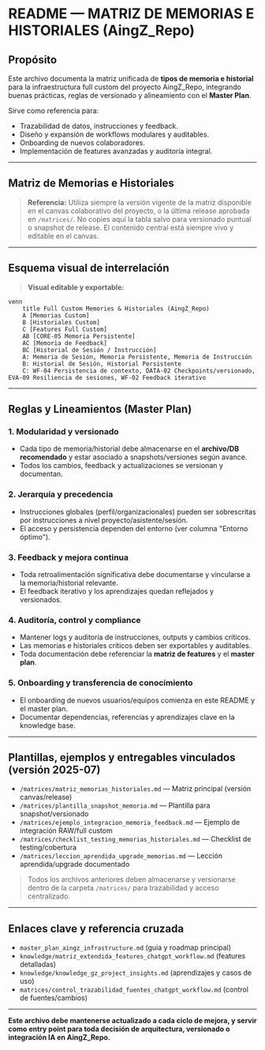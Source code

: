# README — MATRIZ DE MEMORIAS E HISTORIALES (AingZ\_Repo)

## Propósito

Este archivo documenta la matriz unificada de **tipos de memoria e historial** para la infraestructura full custom del proyecto AingZ\_Repo, integrando buenas prácticas, reglas de versionado y alineamiento con el **Master Plan**.

Sirve como referencia para:

- Trazabilidad de datos, instrucciones y feedback.
- Diseño y expansión de workflows modulares y auditables.
- Onboarding de nuevos colaboradores.
- Implementación de features avanzadas y auditoría integral.

---

## Matriz de Memorias e Historiales

> **Referencia:** Utiliza siempre la versión vigente de la matriz disponible en el canvas colaborativo del proyecto, o la última release aprobada en `/matrices/`. No copies aquí la tabla salvo para versionado puntual o snapshot de release. El contenido central está siempre vivo y editable en el canvas.

---

## Esquema visual de interrelación

> **Visual editable y exportable:**

```mermaid
venn
    title Full Custom Memories & Historiales (AingZ_Repo)
    A [Memorias Custom]
    B [Historiales Custom]
    C [Features Full Custom]
    AB [CORE-05 Memoria Persistente]
    AC [Memoria de Feedback]
    BC [Historial de Sesión / Instrucción]
    A: Memoria de Sesión, Memoria Persistente, Memoria de Instrucción
    B: Historial de Sesión, Historial Persistente
    C: WF-04 Persistencia de contexto, DATA-02 Checkpoints/versionado, EVA-09 Resiliencia de sesiones, WF-02 Feedback iterativo
```

---

## Reglas y Lineamientos (Master Plan)

### 1. Modularidad y versionado

- Cada tipo de memoria/historial debe almacenarse en el **archivo/DB recomendado** y estar asociado a snapshots/versiones según avance.
- Todos los cambios, feedback y actualizaciones se versionan y documentan.

### 2. Jerarquía y precedencia

- Instrucciones globales (perfil/organizacionales) pueden ser sobrescritas por instrucciones a nivel proyecto/asistente/sesión.
- El acceso y persistencia dependen del entorno (ver columna "Entorno óptimo").

### 3. Feedback y mejora continua

- Toda retroalimentación significativa debe documentarse y vincularse a la memoria/historial relevante.
- El feedback iterativo y los aprendizajes quedan reflejados y versionados.

### 4. Auditoría, control y compliance

- Mantener logs y auditoría de instrucciones, outputs y cambios críticos.
- Las memorias e historiales críticos deben ser exportables y auditables.
- Toda documentación debe referenciar la **matriz de features** y el **master plan**.

### 5. Onboarding y transferencia de conocimiento

- El onboarding de nuevos usuarios/equipos comienza en este README y el master plan.
- Documentar dependencias, referencias y aprendizajes clave en la knowledge base.

---

## Plantillas, ejemplos y entregables vinculados (versión 2025-07)

- `/matrices/matriz_memorias_historiales.md` — Matriz principal (versión canvas/release)
- `/matrices/plantilla_snapshot_memoria.md` — Plantilla para snapshot/versionado
- `/matrices/ejemplo_integracion_memoria_feedback.md` — Ejemplo de integración RAW/full custom
- `/matrices/checklist_testing_memorias_historiales.md` — Checklist de testing/cobertura
- `/matrices/leccion_aprendida_upgrade_memorias.md` — Lección aprendida/upgrade documentado

> Todos los archivos anteriores deben almacenarse y versionarse dentro de la carpeta `/matrices/` para trazabilidad y acceso centralizado.

---

## Enlaces clave y referencia cruzada

- `master_plan_aingz_infrastructure.md` (guía y roadmap principal)
- `knowledge/matriz_extendida_features_chatgpt_workflow.md` (features detalladas)
- `knowledge/knowledge_gz_project_insights.md` (aprendizajes y casos de uso)
- `matrices/control_trazabilidad_fuentes_chatgpt_workflow.md` (control de fuentes/cambios)

---

**Este archivo debe mantenerse actualizado a cada ciclo de mejora, y servir como entry point para toda decisión de arquitectura, versionado o integración IA en AingZ\_Repo.**

